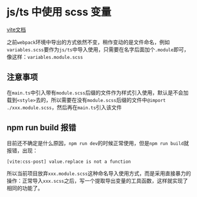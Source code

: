 # js/ts 中使用 scss 变量

[vite文档](https://cn.vitejs.dev/guide/features.html#css-modules)

之前`webpack`环境中导出的方式依然不变，稍作变动的是文件命名，例如`variables.scss`要作为`js/ts`中导入使用，只需要在名字后面加个`.module`即可，像这样：`variables.module.scss`

## 注意事项

在`main.ts`中引入带有`module.scss`后缀的文件作为样式引入使用，默认是不会加载到`<style>`去的，所以需要在没有`module.scss`后缀的文件中`@import ./xxx.module.scss`，然后再在`main.ts`引入该文件

## npm run build 报错

目前还不确定是什么原因，`npm run dev`的时候正常使用，但是`npm run build`就报错，出现：

```
[vite:css-post] value.replace is not a function
```

所以当前项目放弃`xxx.module.scss`这种命名导入使用方式，而是采用直接暴力的操作：正常导入`xxx.scss`之后，写一个提取导出变量的工具函数，这样就实现了相同的功能了。